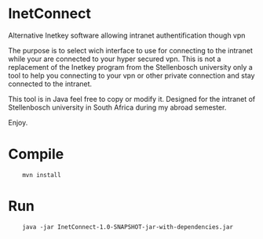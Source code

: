 # InetConnect
Alternative Inetkey software allowing intranet authentification though vpn 

The purpose is to select wich interface to use for connecting to the intranet while your are connected to your hyper secured vpn.
This is not a replacement of the Inetkey program from the Stellenbosch university only a tool to help you connecting to your vpn or other private connection and stay connected to the intranet.

This tool is in Java feel free to copy or modify it. Designed for the intranet of Stellenbosch university in South Africa during my abroad semester. 

Enjoy.

# Compile
```
    mvn install
```

# Run
```
    java -jar InetConnect-1.0-SNAPSHOT-jar-with-dependencies.jar
```

